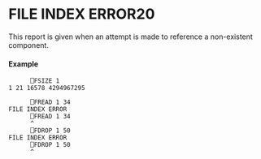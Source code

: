 




<h1 class="heading"><span class="name">FILE INDEX ERROR</span><span class="command">20</span></h1>

This report is given when an attempt is made to reference a non-existent component.

#### Example
```apl
      ⎕FSIZE 1
1 21 16578 4294967295
 
      ⎕FREAD 1 34
FILE INDEX ERROR
      ⎕FREAD 1 34
      ^
      ⎕FDROP 1 50
FILE INDEX ERROR
      ⎕FDROP 1 50
      ^
```



